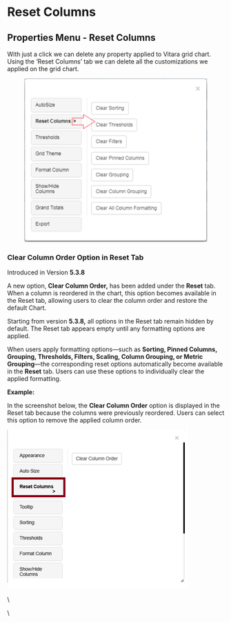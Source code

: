 # Reset Columns

## Properties Menu - Reset Columns <a href="#properties-menu---reset-columns" id="properties-menu---reset-columns"></a>

With just a click we can delete any property applied to Vitara grid chart. Using the ‘Reset Columns’ tab we can delete all the customizations we applied on the grid chart.

<figure><img src="../.gitbook/assets/image49 (3).png" alt=""><figcaption></figcaption></figure>

### Clear Column Order Option in Reset Tab

Introduced in Version **5.3.8**

A new option, **Clear Column Order,** has been added under the **Reset** tab.\
When a column is reordered in the chart, this option becomes available in the Reset tab, allowing users to clear the column order and restore the default Chart.

Starting from version **5.3.8,** all options in the Reset tab remain hidden by default. The Reset tab appears empty until any formatting options are applied.

When users apply formatting options—such as **Sorting, Pinned Columns, Grouping, Thresholds, Filters, Scaling, Column Grouping, or Metric Grouping**—the corresponding reset options automatically become available in the **Reset** tab. Users can use these options to individually clear the applied formatting.

**Example:**

In the screenshot below, the **Clear Column Order** option is displayed in the Reset tab because the columns were previously reordered. Users can select this option to remove the applied column order.

![](<../.gitbook/assets/unknown (14).png>)

\


\
